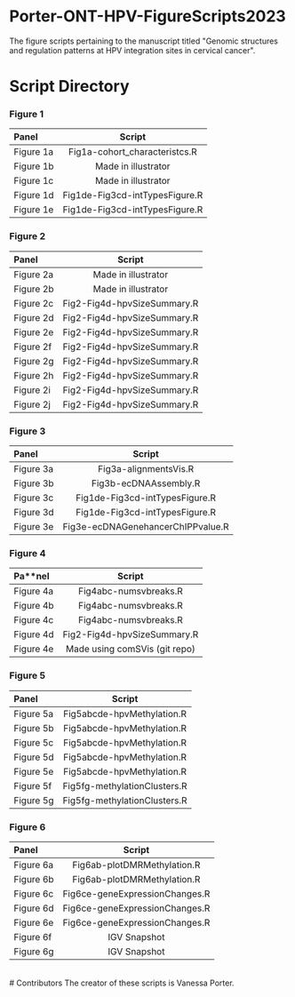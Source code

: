 # Porter-ONT-HPV-FigureScripts2023
The figure scripts pertaining to the manuscript titled "Genomic structures and regulation patterns at HPV integration sites in cervical cancer".
<br />
# Script Directory <br />

### **Figure 1** <br />
| Panel           | Script                                    | 
| :---            |    :----:                                 |  
| Figure 1a       | Fig1a-cohort_characteristcs.R             | 
| Figure 1b       | Made in illustrator                       | 
| Figure 1c       | Made in illustrator                       | 
| Figure 1d       | Fig1de-Fig3cd-intTypesFigure.R            | 
| Figure 1e       | Fig1de-Fig3cd-intTypesFigure.R            | 

### **Figure 2** <br />
| Panel           | Script                                    | 
| :---            |    :----:                                 |  
| Figure 2a       | Made in illustrator                       | 
| Figure 2b       | Made in illustrator                       | 
| Figure 2c       | Fig2-Fig4d-hpvSizeSummary.R               | 
| Figure 2d       | Fig2-Fig4d-hpvSizeSummary.R               | 
| Figure 2e       | Fig2-Fig4d-hpvSizeSummary.R               | 
| Figure 2f       | Fig2-Fig4d-hpvSizeSummary.R               | 
| Figure 2g       | Fig2-Fig4d-hpvSizeSummary.R               | 
| Figure 2h       | Fig2-Fig4d-hpvSizeSummary.R               | 
| Figure 2i       | Fig2-Fig4d-hpvSizeSummary.R               | 
| Figure 2j       | Fig2-Fig4d-hpvSizeSummary.R               | 

### **Figure 3** <br />
| Panel           | Script                                    | 
| :---            |    :----:                                 |  
| Figure 3a       | Fig3a-alignmentsVis.R                     | 
| Figure 3b       | Fig3b-ecDNAAssembly.R                     | 
| Figure 3c       | Fig1de-Fig3cd-intTypesFigure.R            | 
| Figure 3d       | Fig1de-Fig3cd-intTypesFigure.R            | 
| Figure 3e       | Fig3e-ecDNAGenehancerChIPPvalue.R         | 

### **Figure 4** <br />
| Pa**nel           | Script                                    | 
| :---            |    :----:                                 |  
| Figure 4a       | Fig4abc-numsvbreaks.R                     | 
| Figure 4b       | Fig4abc-numsvbreaks.R                     | 
| Figure 4c       | Fig4abc-numsvbreaks.R                     | 
| Figure 4d       | Fig2-Fig4d-hpvSizeSummary.R               | 
| Figure 4e       | Made using comSVis (git repo)             | 

### **Figure 5** <br />
| Panel           | Script                                    | 
| :---            |    :----:                                 |  
| Figure 5a       | Fig5abcde-hpvMethylation.R                | 
| Figure 5b       | Fig5abcde-hpvMethylation.R                | 
| Figure 5c       | Fig5abcde-hpvMethylation.R                | 
| Figure 5d       | Fig5abcde-hpvMethylation.R                | 
| Figure 5e       | Fig5abcde-hpvMethylation.R                | 
| Figure 5f       | Fig5fg-methylationClusters.R              | 
| Figure 5g       | Fig5fg-methylationClusters.R              | 

### **Figure 6** <br />
| Panel           | Script                                    | 
| :---            |    :----:                                 |  
| Figure 6a       | Fig6ab-plotDMRMethylation.R               | 
| Figure 6b       | Fig6ab-plotDMRMethylation.R               | 
| Figure 6c       | Fig6ce-geneExpressionChanges.R            | 
| Figure 6d       | Fig6ce-geneExpressionChanges.R            | 
| Figure 6e       | Fig6ce-geneExpressionChanges.R            | 
| Figure 6f       | IGV Snapshot                              | 
| Figure 6g       | IGV Snapshot                              | 
<br />
# Contributors
The creator of these scripts is
Vanessa Porter.